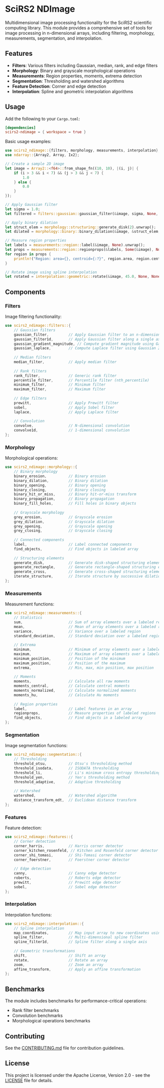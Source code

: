 # SciRS2 NDImage

Multidimensional image processing functionality for the SciRS2 scientific computing library. This module provides a comprehensive set of tools for image processing in n-dimensional arrays, including filtering, morphology, measurements, segmentation, and interpolation.

## Features

- **Filters**: Various filters including Gaussian, median, rank, and edge filters
- **Morphology**: Binary and grayscale morphological operations
- **Measurements**: Region properties, moments, extrema detection
- **Segmentation**: Thresholding and watershed algorithms
- **Feature Detection**: Corner and edge detection
- **Interpolation**: Spline and geometric interpolation algorithms

## Usage

Add the following to your `Cargo.toml`:

```toml
[dependencies]
scirs2-ndimage = { workspace = true }
```

Basic usage examples:

```rust
use scirs2_ndimage::{filters, morphology, measurements, interpolation};
use ndarray::{Array2, Array, Ix2};

// Create a sample 2D image
let image = Array2::<f64>::from_shape_fn((10, 10), |(i, j)| {
    if (i > 3 && i < 7) && (j > 3 && j < 7) {
        1.0
    } else {
        0.0
    }
});

// Apply Gaussian filter
let sigma = 1.0;
let filtered = filters::gaussian::gaussian_filter(&image, sigma, None, None).unwrap();

// Apply binary dilation
let struct_elem = morphology::structuring::generate_disk(2).unwrap();
let dilated = morphology::binary::binary_dilation(&image, &struct_elem, None, None).unwrap();

// Measure region properties
let labels = measurements::region::label(&image, None).unwrap();
let props = measurements::region::regionprops(&labels, Some(&image), None).unwrap();
for region in props {
    println!("Region: area={}, centroid={:?}", region.area, region.centroid);
}

// Rotate image using spline interpolation
let rotated = interpolation::geometric::rotate(&image, 45.0, None, None, None, None).unwrap();
```

## Components

### Filters

Image filtering functionality:

```rust
use scirs2_ndimage::filters::{
    // Gaussian filters
    gaussian_filter,         // Apply Gaussian filter to an n-dimensional array
    gaussian_filter1d,       // Apply Gaussian filter along a single axis
    gaussian_gradient_magnitude, // Compute gradient magnitude using Gaussian derivatives
    gaussian_laplace,        // Compute Laplace filter using Gaussian 2nd derivatives
    
    // Median filters
    median_filter,           // Apply median filter
    
    // Rank filters
    rank_filter,             // Generic rank filter
    percentile_filter,       // Percentile filter (nth_percentile)
    minimum_filter,          // Minimum filter
    maximum_filter,          // Maximum filter
    
    // Edge filters
    prewitt,                 // Apply Prewitt filter
    sobel,                   // Apply Sobel filter
    laplace,                 // Apply Laplace filter
    
    // Convolution
    convolve,                // N-dimensional convolution
    convolve1d,              // 1-dimensional convolution
};
```

### Morphology

Morphological operations:

```rust
use scirs2_ndimage::morphology::{
    // Binary morphology
    binary_erosion,          // Binary erosion
    binary_dilation,         // Binary dilation
    binary_opening,          // Binary opening
    binary_closing,          // Binary closing
    binary_hit_or_miss,      // Binary hit-or-miss transform
    binary_propagation,      // Binary propagation
    binary_fill_holes,       // Fill holes in binary objects
    
    // Grayscale morphology
    grey_erosion,            // Grayscale erosion
    grey_dilation,           // Grayscale dilation
    grey_opening,            // Grayscale opening
    grey_closing,            // Grayscale closing
    
    // Connected components
    label,                   // Label connected components
    find_objects,            // Find objects in labeled array
    
    // Structuring elements
    generate_disk,           // Generate disk-shaped structuring element
    generate_rectangle,      // Generate rectangle-shaped structuring element
    generate_cross,          // Generate cross-shaped structuring element
    iterate_structure,       // Iterate structure by successive dilations
};
```

### Measurements

Measurement functions:

```rust
use scirs2_ndimage::measurements::{
    // Statistics
    sum,                     // Sum of array elements over a labeled region
    mean,                    // Mean of array elements over a labeled region
    variance,                // Variance over a labeled region
    standard_deviation,      // Standard deviation over a labeled region
    
    // Extrema
    minimum,                 // Minimum of array elements over a labeled region
    maximum,                 // Maximum of array elements over a labeled region
    minimum_position,        // Position of the minimum
    maximum_position,        // Position of the maximum
    extrema,                 // Min, max, min position, max position
    
    // Moments
    moments,                 // Calculate all raw moments
    moments_central,         // Calculate central moments
    moments_normalized,      // Calculate normalized moments
    moments_hu,              // Calculate Hu moments
    
    // Region properties
    label,                   // Label features in an array
    regionprops,             // Measure properties of labeled regions
    find_objects,            // Find objects in a labeled array
};
```

### Segmentation

Image segmentation functions:

```rust
use scirs2_ndimage::segmentation::{
    // Thresholding
    threshold_otsu,          // Otsu's thresholding method
    threshold_isodata,       // ISODATA thresholding
    threshold_li,            // Li's minimum cross entropy thresholding
    threshold_yen,           // Yen's thresholding method
    threshold_adaptive,      // Adaptive thresholding
    
    // Watershed
    watershed,               // Watershed algorithm
    distance_transform_edt,  // Euclidean distance transform
};
```

### Features

Feature detection:

```rust
use scirs2_ndimage::features::{
    // Corner detection
    corner_harris,           // Harris corner detector
    corner_kitchen_rosenfeld, // Kitchen and Rosenfeld corner detector
    corner_shi_tomasi,       // Shi-Tomasi corner detector
    corner_foerstner,        // Foerstner corner detector
    
    // Edge detection
    canny,                   // Canny edge detector
    roberts,                 // Roberts edge detector
    prewitt,                 // Prewitt edge detector
    sobel,                   // Sobel edge detector
};
```

### Interpolation

Interpolation functions:

```rust
use scirs2_ndimage::interpolation::{
    // Spline interpolation
    map_coordinates,         // Map input array to new coordinates using interpolation
    spline_filter,           // Multi-dimensional spline filter
    spline_filter1d,         // Spline filter along a single axis
    
    // Geometric transformations
    shift,                   // Shift an array
    rotate,                  // Rotate an array
    zoom,                    // Zoom an array
    affine_transform,        // Apply an affine transformation
};
```

## Benchmarks

The module includes benchmarks for performance-critical operations:

- Rank filter benchmarks
- Convolution benchmarks
- Morphological operations benchmarks

## Contributing

See the [CONTRIBUTING.md](../CONTRIBUTING.md) file for contribution guidelines.

## License

This project is licensed under the Apache License, Version 2.0 - see the [LICENSE](../LICENSE) file for details.